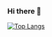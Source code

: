 ### Hi there 👋

[![Top Langs](https://github-readme-stats.vercel.app/api/top-langs/?username=Vito510&layout=compact&theme=dark)](https://github.com/anuraghazra/github-readme-stats)
<!--
**Vito510/Vito510** is a ✨ _special_ ✨ repository because its `README.md` (this file) appears on your GitHub profile.

Here are some ideas to get you started:

- 🔭 I’m currently working on ...
- 🌱 I’m currently learning ...
- 👯 I’m looking to collaborate on ...
- 🤔 I’m looking for help with ...
- 💬 Ask me about ...
- 📫 How to reach me: ...
- 😄 Pronouns: ...
- ⚡ Fun fact: ...
-->

